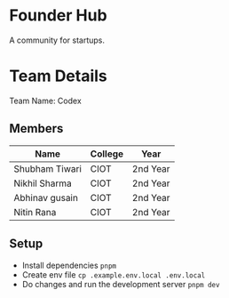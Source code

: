 # Founder Hub
A community for startups.

# Team Details
Team Name: Codex

## Members

| Name               | College | Year     |
| ------------------ | ------- | -------- |
| Shubham Tiwari     | CIOT    | 2nd Year |
| Nikhil Sharma      | CIOT    | 2nd Year |
| Abhinav gusain     | CIOT    | 2nd Year |
| Nitin Rana         | CIOT    | 2nd Year |

## Setup
- Install dependencies
```pnpm```
- Create env file
```cp .example.env.local .env.local```
- Do changes and run the development server
```pnpm dev```